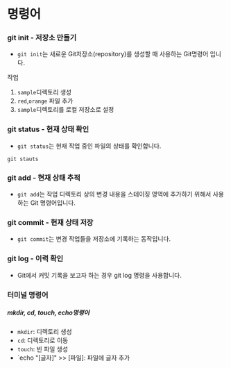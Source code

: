# 명령어
### git init - 저장소 만들기
+ `git init`는 새로운 Git저장소(repository)를 생성할 때 사용하는 Git명령어 입니다.

작업
1. `sample`디렉토리 생성
2. `red`,`orange` 파일 추가
3. `sample`디렉토리를 로컬 저장소로 설정

### git status - 현재 상태 확인
+ `git status`는 현재 작업 중인 파일의 상태를 확인합니다.
``` 
git stauts
```

### git add - 현재 상태 추적
+ `git add`는 작업 디렉토리 상의 변경 내용을 스테이징 영역에 추가하기 위해서 사용하는 Git 명령어입니다.

### git commit - 현재 상태 저장
+ `git commit`는 변경 작업들을 저장소에 기록하는 동작입니다.

### git log - 이력 확인
+ Git에서 커밋 기록을 보고자 하는 경우 git log 명령을 사용합니다.




### 터미널 명령어
##### mkdir, cd, touch, echo명령어
+ `mkdir`: 디렉토리 생성
+ `cd`: 디렉토리로 이동
+ `touch`: 빈 파일 생성
+ `echo "[글자]" >> [파일]: 파일에 글자 추가